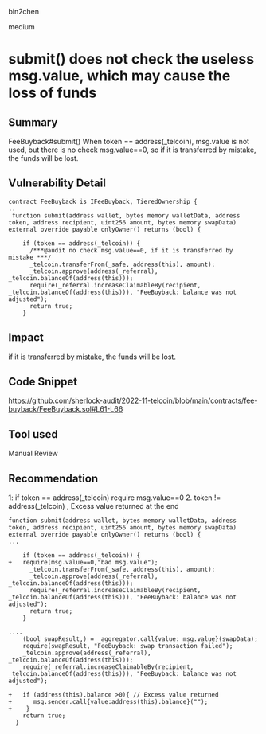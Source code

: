 bin2chen

medium

# submit() does not check the useless msg.value, which may cause the loss of funds

## Summary
FeeBuyback#submit()
When token == address(_telcoin),  msg.value is not used, but there is no check msg.value==0, so if it is transferred by mistake, the funds will be lost.

## Vulnerability Detail
```solidity
contract FeeBuyback is IFeeBuyback, TieredOwnership {
..
 function submit(address wallet, bytes memory walletData, address token, address recipient, uint256 amount, bytes memory swapData) external override payable onlyOwner() returns (bool) {

    if (token == address(_telcoin)) {
      /***@audit no check msg.value==0, if it is transferred by mistake ***/
      _telcoin.transferFrom(_safe, address(this), amount);
      _telcoin.approve(address(_referral), _telcoin.balanceOf(address(this)));
      require(_referral.increaseClaimableBy(recipient, _telcoin.balanceOf(address(this))), "FeeBuyback: balance was not adjusted");
      return true;
    }

```
## Impact

if it is transferred by mistake, the funds will be lost.

## Code Snippet

https://github.com/sherlock-audit/2022-11-telcoin/blob/main/contracts/fee-buyback/FeeBuyback.sol#L61-L66

## Tool used

Manual Review

## Recommendation

1:  if  token == address(_telcoin) require msg.value==0
2. token != address(_telcoin) , Excess value returned at the end 

```solidity
function submit(address wallet, bytes memory walletData, address token, address recipient, uint256 amount, bytes memory swapData) external override payable onlyOwner() returns (bool) {
...

    if (token == address(_telcoin)) {
+   require(msg.value==0,"bad msg.value");
      _telcoin.transferFrom(_safe, address(this), amount);
      _telcoin.approve(address(_referral), _telcoin.balanceOf(address(this)));
      require(_referral.increaseClaimableBy(recipient, _telcoin.balanceOf(address(this))), "FeeBuyback: balance was not adjusted");
      return true;
    }

....
    (bool swapResult,) = _aggregator.call{value: msg.value}(swapData);
    require(swapResult, "FeeBuyback: swap transaction failed");
    _telcoin.approve(address(_referral), _telcoin.balanceOf(address(this)));
    require(_referral.increaseClaimableBy(recipient, _telcoin.balanceOf(address(this))), "FeeBuyback: balance was not adjusted");

+   if (address(this).balance >0){ // Excess value returned
+      msg.sender.call{value:address(this).balance}("");
+    }
    return true;
  }
```
